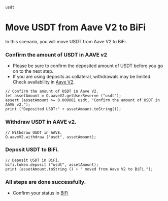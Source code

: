 ```meta-Currency
usdt
```

# Move USDT from Aave V2 to BiFi

In this scenario, you will move USDT from Aave V2 to BiFi.

### Confirm the amount of USDT in AAVE v2

- Please be sure to confirm the deposited amount of USDT before you go on to the next step.
- If you are using deposits as collateral, withdrawals may be limited. Check availability in [Aave V2](https://app.aave.com/#/dashboard).

```output-Dynamic
// Confirm the amount of USDT in Aave V2.
let assetAmount = Q.aaveV2.getUserReserve ("usdt");
assert (assetAmount >= 0.000001 usdt, "Confirm the amount of USDT in AAVE v2.");
print ("Deposited USDT:" + assetAmount.toString());
```

### Withdraw USDT in AAVE v2.

```taster
// Withdraw USDT in AAVE.
Q.aaveV2.withdraw ("usdt", assetAmount);
```

### Deposit USDT to BiFi.

```taster
// Deposit USDT in BiFi.
bifi.token.deposit ("usdt", assetAmount);
print (assetAmount.toString () + " moved from Aave V2 to BiFi.");
```

### All steps are done successfully.

- Confirm your status in [BiFi](https://app.bifi.finance/lend?chainid=mainnet)
